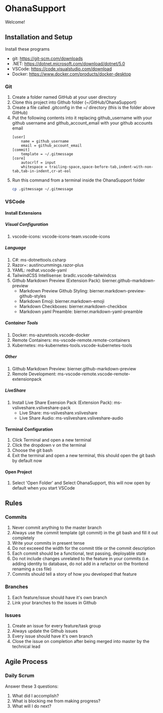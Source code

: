 # OhanaSupport

Welcome!

## Installation and Setup

Install these programs

- git: https://git-scm.com/downloads
- .NET: https://dotnet.microsoft.com/download/dotnet/5.0
- VSCode: https://code.visualstudio.com/download
- Docker: https://www.docker.com/products/docker-desktop

### Git

1. Create a folder named GitHub at your user directory
2. Clone this project into Github folder (~/GitHub/OhanaSupport)
3. Create a file called .gitconfig in the ~/ directory (this is the folder above GitHub)
4. Put the following contents into it replacing github_username with your github username and github_account_email with your github accounts email
    ```
    [user]
        name = github_username
        email = github_account_email
    [commit]
        template = ~/.gitmessage
    [core]
        autocrlf = input
        whitespace = trailing-space,space-before-tab,indent-with-non-tab,tab-in-indent,cr-at-eol
    ```
5. Run this command from a terminal inside the OhanaSupport folder
    ```bash
    cp .gitmessage ~/.gitmessage
    ```

### VSCode

#### Install Extensions

##### Visual Configuration

1. vscode-icons: vscode-icons-team.vscode-icons

##### Language

1. C#: ms-dotnettools.csharp
2. Razor+: austincummings.razor-plus
3. YAML: redhat.vscode-yaml
4. TailwindCSS Intellisense: bradlc.vscode-tailwindcss
5. Github Markdown Preview (Extension Pack): bierner.github-markdown-preview
    - Markdown Preview Github Styling: bierner.markdown-preview-github-styles
    - Markdown Emoji: bierner.markdown-emoji
    - Markdown Checkboxes: bierner.markdown-checkbox
    - Markdown yaml Preamble: bierner.markdown-yaml-preamble

##### Container Tools

1. Docker: ms-azuretools.vscode-docker
2. Remote Containers: ms-vscode-remote.remote-containers
3. Kubernetes: ms-kubernetes-tools.vscode-kubernetes-tools

##### Other

1. Github Markdown Preview: bierner.github-markdown-preview
2. Remote Development: ms-vscode-remote.vscode-remote-extensionpack

##### LiveShare

1. Install Live Share Exension Pack (Extension Pack): ms-vsliveshare.vsliveshare-pack
    - Live Share: ms-vsliveshare.vsliveshare
    - Live Share Audio: ms-vsliveshare.vsliveshare-audio

#### Terminal Configuration

1. Click Terminal and open a new terminal
2. Click the dropdown v on the terminal
3. Choose the git bash
4. Exit the terminal and open a new terminal, this should open the git bash by default now

#### Open Project

1. Select 'Open Folder' and Select OhanaSupport, this will now open by default when you start VSCode

## Rules

### Commits

1. Never commit anything to the master branch
2. Always use the commit template (git commit) in the git bash and fill it out completely
3. Write your commits in present tense
4. Do not exceeed the width for the commit title or the commit description
5. Each commit should be a functional, test passing, deployable state
6. Do not include changes unrelated to the feature in your commits (i.e. adding identity to database, do not add in a refactor on the frontend renaming a css file)
5. Commits should tell a story of how you developed that feature

### Branches

1. Each feature/issue should have it's own branch
2. Link your branches to the issues in Github

### Issues

1. Create an issue for every feature/task group
2. Always update the Github issues
3. Every issue should have it's own branch
4. Close the issue on completion after being merged into master by the technical lead

## Agile Process

### Daily Scrum

Answer these 3 questions:
1. What did I accomplish?
2. What is blocking me from making progress?
3. What will I do next?

